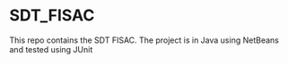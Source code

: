 # SDT_FISAC
This repo contains the SDT FISAC. The project is in Java using NetBeans and tested using JUnit
